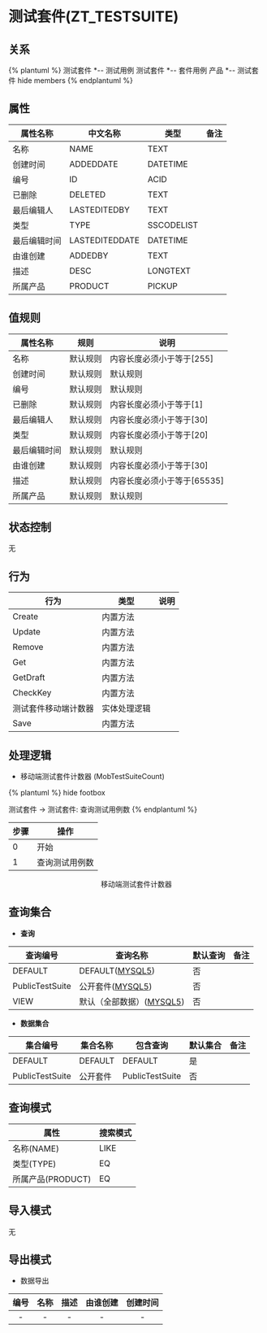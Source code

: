 # 测试套件(ZT_TESTSUITE)

  

## 关系
{% plantuml %}
测试套件 *-- 测试用例 
测试套件 *-- 套件用例 
产品 *-- 测试套件 
hide members
{% endplantuml %}

## 属性

| 属性名称        |    中文名称    | 类型     |  备注  |
| --------   |------------| -----   |  -------- | 
|名称|NAME|TEXT|&nbsp;|
|创建时间|ADDEDDATE|DATETIME|&nbsp;|
|编号|ID|ACID|&nbsp;|
|已删除|DELETED|TEXT|&nbsp;|
|最后编辑人|LASTEDITEDBY|TEXT|&nbsp;|
|类型|TYPE|SSCODELIST|&nbsp;|
|最后编辑时间|LASTEDITEDDATE|DATETIME|&nbsp;|
|由谁创建|ADDEDBY|TEXT|&nbsp;|
|描述|DESC|LONGTEXT|&nbsp;|
|所属产品|PRODUCT|PICKUP|&nbsp;|

## 值规则
| 属性名称    | 规则    |  说明  |
| --------   |------------| ----- | 
|名称|默认规则|内容长度必须小于等于[255]|
|创建时间|默认规则|默认规则|
|编号|默认规则|默认规则|
|已删除|默认规则|内容长度必须小于等于[1]|
|最后编辑人|默认规则|内容长度必须小于等于[30]|
|类型|默认规则|内容长度必须小于等于[20]|
|最后编辑时间|默认规则|默认规则|
|由谁创建|默认规则|内容长度必须小于等于[30]|
|描述|默认规则|内容长度必须小于等于[65535]|
|所属产品|默认规则|默认规则|

## 状态控制

无


## 行为
| 行为    | 类型    |  说明  |
| --------   |------------| ----- | 
|Create|内置方法|&nbsp;|
|Update|内置方法|&nbsp;|
|Remove|内置方法|&nbsp;|
|Get|内置方法|&nbsp;|
|GetDraft|内置方法|&nbsp;|
|CheckKey|内置方法|&nbsp;|
|测试套件移动端计数器|实体处理逻辑|&nbsp;|
|Save|内置方法|&nbsp;|

## 处理逻辑
* 移动端测试套件计数器 (MobTestSuiteCount)
  
   

{% plantuml %}
hide footbox

测试套件 -> 测试套件: 查询测试用例数
{% endplantuml %}

| 步骤       | 操作        |
| --------   | --------   |
|0|开始 | 
|1|查询测试用例数 |
<center>移动端测试套件计数器</center>

## 查询集合

* **查询**

| 查询编号 | 查询名称       | 默认查询 |   备注|
| --------  | --------   | --------   | ----- |
|DEFAULT|DEFAULT([MYSQL5](../../appendix/query_MYSQL5.md#TestSuite_Default))|否|&nbsp;|
|PublicTestSuite|公开套件([MYSQL5](../../appendix/query_MYSQL5.md#TestSuite_PublicTestSuite))|否|&nbsp;|
|VIEW|默认（全部数据）([MYSQL5](../../appendix/query_MYSQL5.md#TestSuite_View))|否|&nbsp;|

* **数据集合**

| 集合编号 | 集合名称   |  包含查询  | 默认集合 |   备注|
| --------  | --------   | -------- | --------   | ----- |
|DEFAULT|DEFAULT|DEFAULT|是|&nbsp;|
|PublicTestSuite|公开套件|PublicTestSuite|否|&nbsp;|

## 查询模式
| 属性      |    搜索模式     |
| --------   |------------|
|名称(NAME)|LIKE|
|类型(TYPE)|EQ|
|所属产品(PRODUCT)|EQ|

## 导入模式
无


## 导出模式
* 数据导出

|编号|名称|描述|由谁创建|创建时间|
| :------: | :------: | :------: | :------: | :------: |
| - | - | - | - | - |
